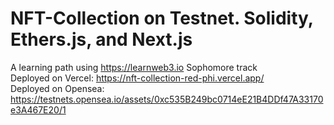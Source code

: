 # NFT-Collection on Testnet. Solidity, Ethers.js, and Next.js
A learning path using https://learnweb3.io Sophomore track 
<br>
Deployed on Vercel: https://nft-collection-red-phi.vercel.app/
<br>
Deployed on Opensea: https://testnets.opensea.io/assets/0xc535B249bc0714eE21B4DDf47A33170e3A467E20/1
